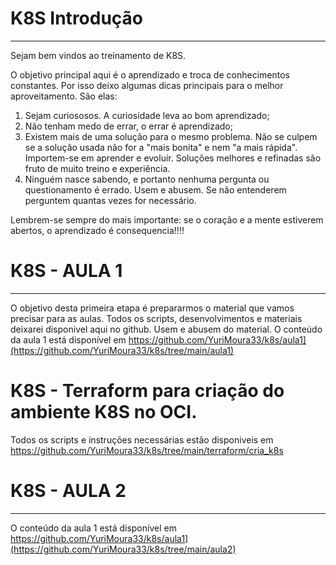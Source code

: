 # K8S Introdução 
__________________________________________________

Sejam bem vindos ao treinamento de K8S. 

O objetivo principal aqui é o aprendizado e troca de conhecimentos constantes. Por isso deixo algumas dicas principais para o melhor aproveitamento. São elas: 

1. Sejam curiososos. A curiosidade leva ao bom aprendizado;
2. Não tenham medo de errar, o errar é aprendizado;
3. Existem mais de uma solução para o mesmo problema. Não se culpem se a solução usada não for a "mais bonita" e nem "a mais rápida". Importem-se em aprender e evoluir. Soluções melhores e refinadas são fruto de muito treino e experiência.
4. Ninguém nasce sabendo, e portanto nenhuma pergunta ou questionamento é errado. Usem e abusem. Se não entenderem perguntem quantas vezes for necessário.

Lembrem-se sempre do mais importante: se o coração e a mente estiverem abertos, o aprendizado é consequencia!!!! 

# K8S - AULA 1 
__________________________________________________
O objetivo desta primeira etapa é prepararmos o material que vamos precisar para as aulas. Todos os scripts, desenvolvimentos e materiais deixarei disponivel aqui no github. Usem e abusem do material. 
O conteúdo da aula 1 está disponível em https://github.com/YuriMoura33/k8s/aula1](https://github.com/YuriMoura33/k8s/tree/main/aula1)

# K8S - Terraform para criação do ambiente K8S no OCI. 
Todos os scripts e instruções necessárias estão disponiveis em https://github.com/YuriMoura33/k8s/tree/main/terraform/cria_k8s

# K8S - AULA 2
__________________________________________________

O conteúdo da aula 1 está disponível em https://github.com/YuriMoura33/k8s/aula1](https://github.com/YuriMoura33/k8s/tree/main/aula2)
